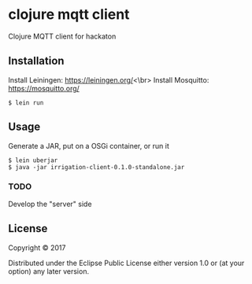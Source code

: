 # clojure mqtt client

Clojure MQTT client for hackaton

## Installation

Install Leiningen: https://leiningen.org/<\br>
Install Mosquitto: https://mosquitto.org/

    $ lein run

## Usage

Generate a JAR, put on a OSGi container, or run it

    $ lein uberjar
    $ java -jar irrigation-client-0.1.0-standalone.jar

### TODO
Develop the "server" side

## License

Copyright © 2017

Distributed under the Eclipse Public License either version 1.0 or (at
your option) any later version.